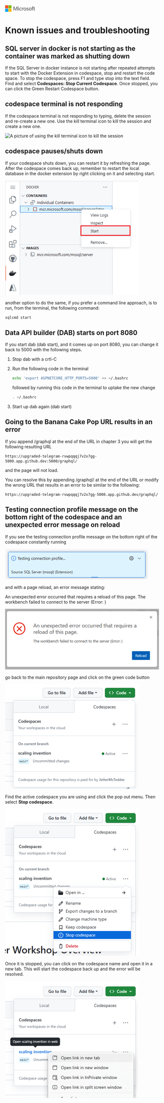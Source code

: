 ![A picture of the Microsoft Logo](./media/graphics/microsoftlogo.png)

# Known issues and troubleshooting

## SQL server in docker is not starting as the container was marked as shutting down

If the SQL Server in docker instance is not starting after repeated attempts to start with the Docker Extension in codespace, stop and restart the code space. To stop the codespace, press F1 and type stop into the text field. Find and select **Codespaces: Stop Current Codespace**. Once stopped, you can click the Green Restart Codespace button.

## codespace terminal is not responding

If the codespace terminal is not responding to typing, delete the session and re-create a new one. Use the kill terminal icon to kill the session and create a new one.

![A picture of using the kill terminal icon to kill the session](./media/cht/trouble1a.png)

## codespace pauses/shuts down

If your codespace shuts down, you can restart it by refreshing the page. After the codespace comes back up, remember to restart the local database in the docker extension by right clicking on it and selecting start.

![A picture of restarting the database using the docker extension in codespace](./media/cht/trouble1.png)

another option to do the same, if you prefer a command line approach, is to run, from the terminal, the following command:

```bash
sqlcmd start
```

## Data API builder (DAB) starts on port 8080

If you start dab (dab start), and it comes up on port 8080, you can change it back to 5000 with the following steps.

1. Stop dab with a crtl-C

2. Run the following code in the terminal

    ```BASH
    echo 'export ASPNETCORE_HTTP_PORTS=5000' >> ~/.bashrc
    ```

    followed by running this code in the terminal to uptake the new change

    ```BASH
    . ~/.bashrc
    ```

3. Start up dab again (dab start)

## Going to the Banana Cake Pop URL results in an error

If you append /graphql at the end of the URL in chapter 3 you will get the following resulting URL

```code
https://upgraded-telegram-rvwpqqqj7v2x7gg-5000.app.github.dev:5000/graphql/
```

and the page will not load.

You can resolve this by appending /graphql/ at the end of the URL or modify the wrong URL that results in an error to be similar to the following:

```code
https://upgraded-telegram-rvwpqqqj7v2x7gg-5000.app.github.dev/graphql/
```

## Testing connection profile message on the bottom right of the codespace and an unexpected error message on reload

If you see the testing connection profile message on the bottom right of the codespace constantly running 

![A picture of the testing connection profile message on the bottom right of the codespace](./media/cht/trouble2.png)

and with a page reload, an error message stating:

An unexpected error occurred that requires a reload of this page.
The workbench failed to connect to the server (Error: )

![A picture of an error message stating a reload of the page is required](./media/cht/trouble3.png)

go back to the main repository page and click on the green code button

![A picture of clicking on the green code button on the main repository page](./media/cht/trouble4.png)

Find the active codespace you are using and click the pop out menu. Then select **Stop codespace**.

![A picture of clicking the pop out menu next to the active code space then selecting Stop codespace](./media/cht/trouble5.png)

Once it is stopped, you can click on the codespace name and open it in a new tab. This will start the codespace back up and the error will be resolved.

![A picture of clicking on the codespace name and opening it in a new tab](./media/cht/trouble6.png)
